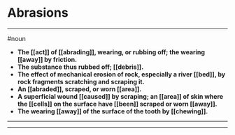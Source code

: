 # Abrasions
---
#noun
- **The [[act]] of [[abrading]], wearing, or rubbing off; the wearing [[away]] by friction.**
- **The substance thus rubbed off; [[debris]].**
- **The effect of mechanical erosion of rock, especially a river [[bed]], by rock fragments scratching and scraping it.**
- **An [[abraded]], scraped, or worn [[area]].**
- **A superficial wound [[caused]] by scraping; an [[area]] of skin where the [[cells]] on the surface have [[been]] scraped or worn [[away]].**
- **The wearing [[away]] of the surface of the tooth by [[chewing]].**
---
---
